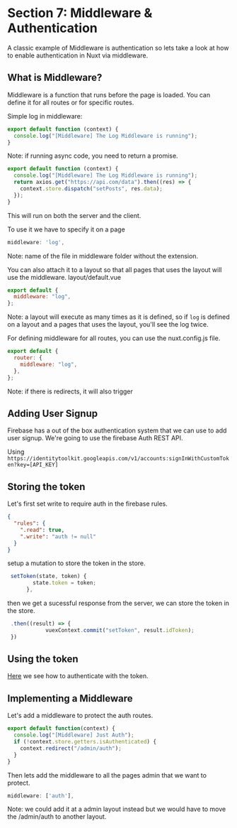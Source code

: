 # Section 7: Middleware & Authentication

A classic example of Middleware is authentication so lets take a look at how to enable authentication in Nuxt via middleware.

## What is Middleware?

Middleware is a function that runs before the page is loaded. You can define it for all routes or for specific routes.

Simple log in middleware:

```js
export default function (context) {
  console.log("[Middleware] The Log Middleware is running");
}
```

Note: if running async code, you need to return a promise.

```js
export default function (context) {
  console.log("[Middleware] The Log Middleware is running");
  return axios.get("https://api.com/data").then((res) => {
    context.store.dispatch("setPosts", res.data);
  });
}
```

This will run on both the server and the client.

To use it we have to specify it on a page

```js
middleware: 'log',
```

Note: name of the file in middleware folder without the extension.

You can also attach it to a layout so that all pages that uses the layout will use the middleware. layout/default.vue

```js
export default {
  middleware: "log",
};
```

Note: a layout will execute as many times as it is defined, so if `log` is defined on a layout and a pages that uses the layout, you'll see the log twice.

For defining middleware for all routes, you can use the nuxt.config.js file.

```js
export default {
  router: {
    middleware: "log",
  },
};
```

Note: if there is redirects, it will also trigger

## Adding User Signup

Firebase has a out of the box authentication system that we can use to add user signup. We're going to use the firebase Auth REST API.

Using
`https://identitytoolkit.googleapis.com/v1/accounts:signInWithCustomToken?key=[API_KEY]`

## Storing the token

Let's first set write to require auth in the firebase rules.

```json
{
  "rules": {
    ".read": true,
    ".write": "auth != null"
  }
}
```

setup a mutation to store the token in the store.

```js
 setToken(state, token) {
        state.token = token;
      },
```

then we get a sucessful response from the server, we can store the token in the store.

```js
 .then((result) => {
            vuexContext.commit("setToken", result.idToken);
 })
```


## Using the token

[Here](https://firebase.google.com/docs/database/rest/auth) we see how to authenticate with the token.

## Implementing a Middleware

Let's add a middleware to protect the auth routes.

```js
export default function(context) {
  console.log("[Middleware] Just Auth");
  if (!context.store.getters.isAuthenticated) {
    context.redirect("/admin/auth");
  }
}
```

Then lets add the middleware to all the pages admin that we want to protect.

```js
middleware: ['auth'],
```

Note: we could add it at a admin layout instead but we would have to move the /admin/auth to another layout.

